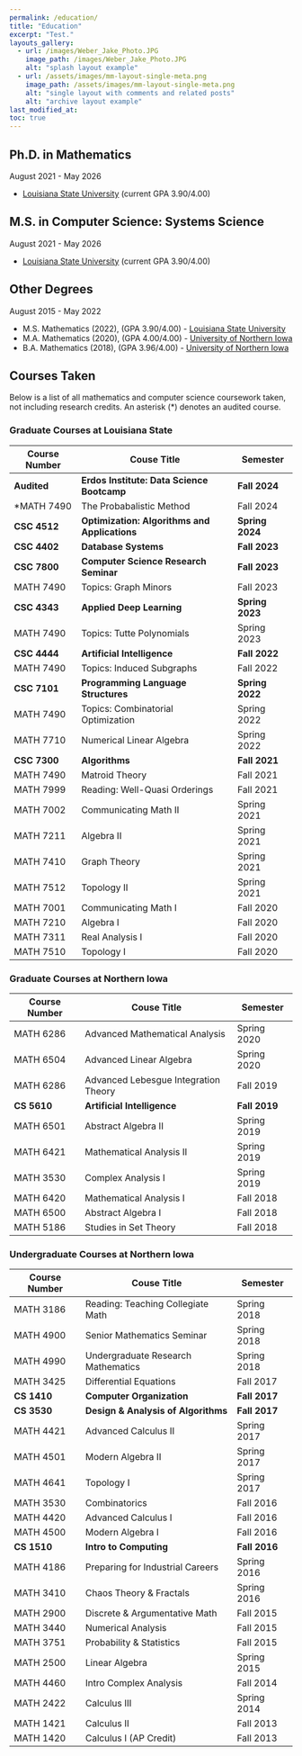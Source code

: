 ```yaml
---
permalink: /education/
title: "Education"
excerpt: "Test."
layouts_gallery:
  - url: /images/Weber_Jake_Photo.JPG
    image_path: /images/Weber_Jake_Photo.JPG
    alt: "splash layout example"
  - url: /assets/images/mm-layout-single-meta.png
    image_path: /assets/images/mm-layout-single-meta.png
    alt: "single layout with comments and related posts"
    alt: "archive layout example"
last_modified_at: 
toc: true
---
```


<!-- Example of how to put in a photo... -->
<!-- {% include gallery id="layouts_gallery" caption="Examples of included layouts `splash`, `single`, and `archive`." %} -->

## Ph.D. in Mathematics

<i class="fa fa-calendar fa-fw w3-margin-right"></i> August 2021 - May 2026
- [Louisiana State University](https://www.math.lsu.edu) (current GPA 3.90/4.00)

## M.S. in Computer Science: Systems Science
<i class="fa fa-calendar fa-fw w3-margin-right"></i> August 2021 - May 2026
- [Louisiana State University](https://www.lsu.edu/eng/cse/index.php)  (current GPA 3.90/4.00)

## Other Degrees
<i class="fa fa-calendar fa-fw w3-margin-right"></i> August 2015 - May 2022
- M.S. Mathematics (2022), (GPA 3.90/4.00) - [Louisiana State University](https://www.math.lsu.edu)
- M.A. Mathematics (2020), (GPA 4.00/4.00) - [University of Northern Iowa](https://chas.uni.edu/math)
- B.A. Mathematics (2018), (GPA 3.96/4.00) - [University of Northern Iowa](https://chas.uni.edu/math)

## Courses Taken

Below is a list of all mathematics and computer science coursework taken, not including research credits. An asterisk (*) denotes an audited course.





### Graduate Courses at Louisiana State

| Course Number | Couse Title  | Semester |    
| -----------   | -----------  | ---------|
|  **Audited**  | **Erdos Institute: Data Science Bootcamp** | **Fall 2024** |
|  *MATH 7490  | The Probabalistic Method               | Fall 2024 |
|  **CSC 4512**  | **Optimization: Algorithms and Applications** | **Spring 2024** |
|  **CSC 4402**  | **Database Systems**                       | **Fall 2023** |
|  **CSC 7800**  | **Computer Science Research Seminar**      | **Fall 2023** |
|  MATH 7490 | Topics: Graph Minors                    | Fall 2023 |
|  **CSC 4343**  | **Applied Deep Learning**                  | **Spring 2023** |
|  MATH 7490 | Topics: Tutte Polynomials               | Spring 2023 |
|  **CSC 4444**  | **Artificial Intelligence**                | **Fall 2022** |
|  MATH 7490 | Topics: Induced Subgraphs               | Fall 2022 |
|  **CSC 7101**  | **Programming Language Structures**        | **Spring 2022** |
|  MATH 7490 | Topics: Combinatorial Optimization      | Spring 2022 |
|  MATH 7710 | Numerical Linear Algebra                | Spring 2022 |
|  **CSC 7300**  | **Algorithms**                             | **Fall 2021** |
|  MATH 7490 | Matroid Theory                          | Fall 2021 |
|  MATH 7999 | Reading: Well-Quasi Orderings           | Fall 2021 |
|  MATH 7002 | Communicating Math II                   | Spring 2021 |
|  MATH 7211 | Algebra II                              | Spring 2021 |
|  MATH 7410 | Graph Theory                            | Spring 2021 |
|  MATH 7512 | Topology II                             | Spring 2021 |
|  MATH 7001 | Communicating Math I                    | Fall 2020 |
|  MATH 7210 | Algebra I                               | Fall 2020 |
|  MATH 7311 | Real Analysis I                         | Fall 2020 |
|  MATH 7510 | Topology I                              | Fall 2020 |

### Graduate Courses at Northern Iowa

| Course Number | Couse Title  | Semester |    
| -----------   | -----------  | ---------| 
| MATH 6286 | Advanced Mathematical Analysis          | Spring 2020 |
| MATH 6504 | Advanced Linear Algebra                 | Spring 2020 |
| MATH 6286 | Advanced Lebesgue Integration Theory    | Fall 2019 |
| **CS 5610**   | **Artificial Intelligence**                | **Fall 2019** |
| MATH 6501 | Abstract Algebra II                     | Spring 2019 |
| MATH 6421 | Mathematical Analysis II                | Spring 2019 |
| MATH 3530 | Complex Analysis I                      | Spring 2019 |
| MATH 6420 | Mathematical Analysis I                 | Fall 2018 |
| MATH 6500 | Abstract Algebra I                      | Fall 2018 |
| MATH 5186 | Studies in Set Theory                   | Fall 2018 |


### Undergraduate Courses at Northern Iowa

| Course Number | Couse Title  | Semester |    
| -----------   | -----------  | ---------|
| MATH 3186 | Reading: Teaching Collegiate Math       | Spring 2018 |
| MATH 4900 | Senior Mathematics Seminar              | Spring 2018 |
| MATH 4990 | Undergraduate Research Mathematics      | Spring 2018 |
| MATH 3425 | Differential Equations                  | Fall 2017 |
| **CS 1410**   | **Computer Organization**                  | **Fall 2017** |
| **CS 3530**   | **Design & Analysis of Algorithms**        | **Fall 2017** |
| MATH 4421 | Advanced Calculus II                    | Spring 2017 |
| MATH 4501 | Modern Algebra II                       | Spring 2017 |
| MATH 4641 | Topology I                              | Spring 2017 |
| MATH 3530 | Combinatorics                           | Fall 2016 |
| MATH 4420 | Advanced Calculus I                     | Fall 2016 |
| MATH 4500 | Modern Algebra I                        | Fall 2016 |
| **CS 1510**   | **Intro to Computing**                     | **Fall 2016** |
| MATH 4186 | Preparing for Industrial Careers        | Spring 2016 |
| MATH 3410 | Chaos Theory & Fractals                 | Spring 2016 |
| MATH 2900 | Discrete & Argumentative Math           | Fall 2015 |
| MATH 3440 | Numerical Analysis                      | Fall 2015 |
| MATH 3751 | Probability & Statistics                | Fall 2015 |
| MATH 2500 | Linear Algebra                          | Spring 2015 |
| MATH 4460 | Intro Complex Analysis                  | Fall 2014 |
| MATH 2422 | Calculus III                            | Spring 2014 |
| MATH 1421 | Calculus II                             | Fall 2013 |
| MATH 1420 | Calculus I (AP Credit)                  | Fall 2013 |









